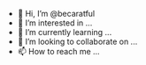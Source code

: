 - 👋 Hi, I’m @becaratful
- 👀 I’m interested in ...
- 🌱 I’m currently learning ...
- 💞️ I’m looking to collaborate on ...
- 📫 How to reach me ...

<!---
becaratful/becaratful is a ✨ special ✨ repository because its `README.md` (this file) appears on your GitHub profile.
You can click the Preview link to take a look at your changes.
--->
